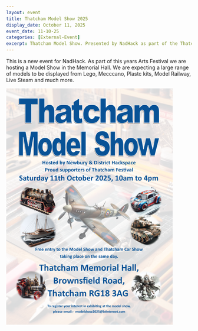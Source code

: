 ```yaml
---
layout: event
title: Thatcham Model Show 2025
display_date: October 11, 2025
event_date: 11-10-25
categories: [External-Event]
excerpt: Thatcham Model Show. Presented by NadHack as part of the Thatcham Arts Festival 
---
```


This is a new event for NadHack. As part of this years Arts Festival we are hosting a Model Show in the Memorial Hall. 
We are expecting a large range of models to be displayed from Lego, Mecccano, Plastc kits, Model Railway, Live Steam and much more.

![](/images/2025modelshow1.png)
